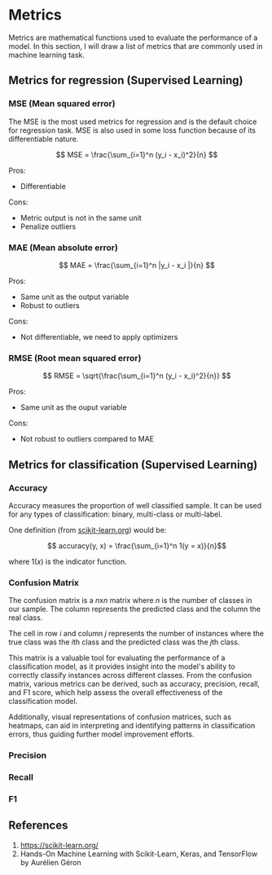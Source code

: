# Metrics

Metrics are mathematical functions used to evaluate the performance of a model.
In this section, I will draw a list of metrics that are commonly used in machine learning task.

## Metrics for regression (Supervised Learning)

### MSE (Mean squared error)

The MSE is the most used metrics for regression and is the default choice for regression task.
MSE is also used in some loss function because of its differentiable nature.

$$ MSE = \frac{\sum_{i=1}^n (y_i - x_i)^2}{n} $$

Pros:
- Differentiable

Cons:
- Metric output is not in the same unit
- Penalize outliers

### MAE (Mean absolute error)

$$ MAE = \frac{\sum_{i=1}^n |y_i - x_i |}{n} $$

Pros:
- Same unit as the output variable
- Robust to outliers

Cons:
- Not differentiable, we need to apply optimizers

### RMSE (Root mean squared error)

$$ RMSE = \sqrt{\frac{\sum_{i=1}^n (y_i - x_i)^2}{n}} $$

Pros:
- Same unit as the ouput variable

Cons:
- Not robust to outliers compared to MAE

## Metrics for classification (Supervised Learning)

### Accuracy

Accuracy measures the proportion of well classified sample.
It can be used for any types of classification: binary, multi-class or multi-label.

One definition (from [scikit-learn.org](https://scikit-learn.org/stable/modules/model_evaluation.html#classification-metrics)) would be:

$$ accuracy(y, x) = \frac{\sum_{i=1}^n 1(y = x)}{n}$$

where $1(x)$ is the indicator function.

### Confusion Matrix

The confusion matrix is a $n$x$n$ matrix where $n$ is the number of classes in our sample.
The column represents the predicted class and the column the real class.

The cell in row $i$ and column $j$ represents the number of instances where the true class was the $i$th class and the predicted class was the $j$th class.

This matrix is a valuable tool for evaluating the performance of a classification model, as it provides insight into the model's ability to correctly classify instances across different classes. From the confusion matrix, various metrics can be derived, such as accuracy, precision, recall, and F1 score, which help assess the overall effectiveness of the classification model.

Additionally, visual representations of confusion matrices, such as heatmaps, can aid in interpreting and identifying patterns in classification errors, thus guiding further model improvement efforts.

### Precision

### Recall

### F1

## References
1. https://scikit-learn.org/
2. Hands-On Machine Learning with Scikit-Learn, Keras, and TensorFlow by Aurélien Géron